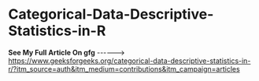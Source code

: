 # Categorical-Data-Descriptive-Statistics-in-R

**See My Full Article On gfg** ------> https://www.geeksforgeeks.org/categorical-data-descriptive-statistics-in-r/?itm_source=auth&itm_medium=contributions&itm_campaign=articles
